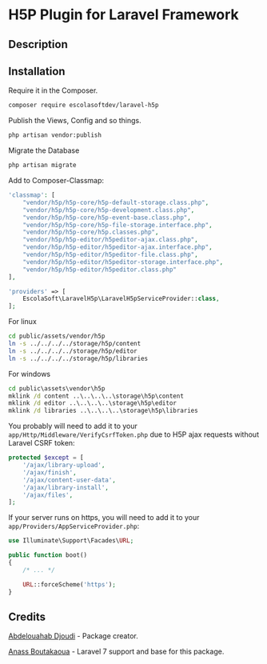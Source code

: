 # H5P Plugin for Laravel Framework

## Description

## Installation

Require it in the Composer.

```bash
composer require escolasoftdev/laravel-h5p
```

Publish the Views, Config and so things.

```bash
php artisan vendor:publish
```

Migrate the Database

```bash
php artisan migrate
```

Add to Composer-Classmap:

```php
'classmap': [
    "vendor/h5p/h5p-core/h5p-default-storage.class.php",
    "vendor/h5p/h5p-core/h5p-development.class.php",
    "vendor/h5p/h5p-core/h5p-event-base.class.php",
    "vendor/h5p/h5p-core/h5p-file-storage.interface.php",
    "vendor/h5p/h5p-core/h5p.classes.php",
    "vendor/h5p/h5p-editor/h5peditor-ajax.class.php",
    "vendor/h5p/h5p-editor/h5peditor-ajax.interface.php",
    "vendor/h5p/h5p-editor/h5peditor-file.class.php",
    "vendor/h5p/h5p-editor/h5peditor-storage.interface.php",
    "vendor/h5p/h5p-editor/h5peditor.class.php"
],
```

```php
'providers' => [
    EscolaSoft\LaravelH5p\LaravelH5pServiceProvider::class,
];
```

For linux

```bash
cd public/assets/vendor/h5p
ln -s ../../../../storage/h5p/content
ln -s ../../../../storage/h5p/editor
ln -s ../../../../storage/h5p/libraries
```

For windows

```cmd admin window
cd public\assets\vendor\h5p
mklink /d content ..\..\..\..\storage\h5p\content
mklink /d editor ..\..\..\..\storage\h5p\editor
mklink /d libraries ..\..\..\..\storage\h5p\libraries
```

You probably will need to add it to your `app/Http/Middleware/VerifyCsrfToken.php` due to H5P ajax requests without Laravel CSRF token:

```php
protected $except = [
    '/ajax/library-upload',
    '/ajax/finish',
    '/ajax/content-user-data',
    '/ajax/library-install',
    '/ajax/files',
];
```

If your server runs on https, you will need to add it to your `app/Providers/AppServiceProvider.php`:

```php
use Illuminate\Support\Facades\URL;

public function boot()
{
    /* ... */

    URL::forceScheme('https');
}
```

## Credits

[Abdelouahab Djoudi](https://github.com/djoudi/Laravel-H5P) - Package creator.

[Anass Boutakaoua](https://github.com/soyamore/Laravel-H5P) - Laravel 7 support and base for this package.
